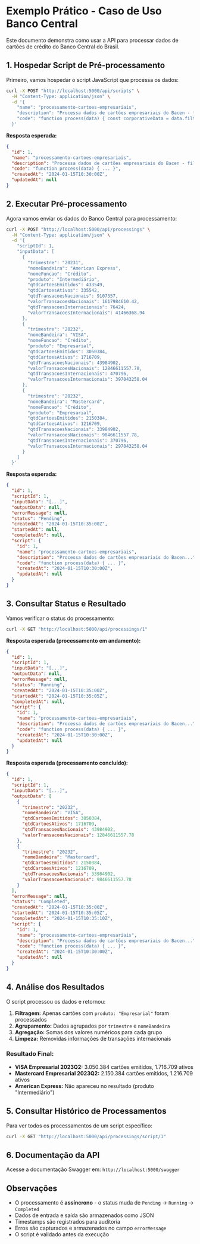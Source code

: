 # Exemplo Prático - Caso de Uso Banco Central

Este documento demonstra como usar a API para processar dados de cartões de crédito do Banco Central do Brasil.

## 1. Hospedar Script de Pré-processamento

Primeiro, vamos hospedar o script JavaScript que processa os dados:

```bash
curl -X POST "http://localhost:5000/api/scripts" \
  -H "Content-Type: application/json" \
  -d '{
    "name": "processamento-cartoes-empresariais",
    "description": "Processa dados de cartões empresariais do Bacen - filtra apenas cartões empresariais e agrupa por trimestre e bandeira",
    "code": "function process(data) { const corporativeData = data.filter(item => item.produto === \"Empresarial\"); const byQuarterAndIssuer = corporativeData.reduce((acc, item) => { const key = `${item.trimestre}-${item.nomeBandeira}`; if (!acc[key]) { acc[key] = { trimestre: item.trimestre, nomeBandeira: item.nomeBandeira, qtdCartoesEmitidos: 0, qtdCartoesAtivos: 0, qtdTransacoesNacionais: 0, valorTransacoesNacionais: 0, }; } acc[key].qtdCartoesEmitidos += item.qtdCartoesEmitidos; acc[key].qtdCartoesAtivos += item.qtdCartoesAtivos; acc[key].qtdTransacoesNacionais += item.qtdTransacoesNacionais; acc[key].valorTransacoesNacionais += item.valorTransacoesNacionais; return acc; }, {}); return Object.values(byQuarterAndIssuer); }"
  }'
```

**Resposta esperada:**
```json
{
  "id": 1,
  "name": "processamento-cartoes-empresariais",
  "description": "Processa dados de cartões empresariais do Bacen - filtra apenas cartões empresariais e agrupa por trimestre e bandeira",
  "code": "function process(data) { ... }",
  "createdAt": "2024-01-15T10:30:00Z",
  "updatedAt": null
}
```

## 2. Executar Pré-processamento

Agora vamos enviar os dados do Banco Central para processamento:

```bash
curl -X POST "http://localhost:5000/api/processings" \
  -H "Content-Type: application/json" \
  -d '{
    "scriptId": 1,
    "inputData": [
      {
        "trimestre": "20231",
        "nomeBandeira": "American Express",
        "nomeFuncao": "Crédito",
        "produto": "Intermediário",
        "qtdCartoesEmitidos": 433549,
        "qtdCartoesAtivos": 335542,
        "qtdTransacoesNacionais": 9107357,
        "valorTransacoesNacionais": 1617984610.42,
        "qtdTransacoesInternacionais": 76424,
        "valorTransacoesInternacionais": 41466368.94
      },
      {
        "trimestre": "20232",
        "nomeBandeira": "VISA",
        "nomeFuncao": "Crédito",
        "produto": "Empresarial",
        "qtdCartoesEmitidos": 3050384,
        "qtdCartoesAtivos": 1716709,
        "qtdTransacoesNacionais": 43984902,
        "valorTransacoesNacionais": 12846611557.78,
        "qtdTransacoesInternacionais": 470796,
        "valorTransacoesInternacionais": 397043258.04
      },
      {
        "trimestre": "20232",
        "nomeBandeira": "Mastercard",
        "nomeFuncao": "Crédito",
        "produto": "Empresarial",
        "qtdCartoesEmitidos": 2150384,
        "qtdCartoesAtivos": 1216709,
        "qtdTransacoesNacionais": 33984902,
        "valorTransacoesNacionais": 9846611557.78,
        "qtdTransacoesInternacionais": 370796,
        "valorTransacoesInternacionais": 297043258.04
      }
    ]
  }'
```

**Resposta esperada:**
```json
{
  "id": 1,
  "scriptId": 1,
  "inputData": "[...]",
  "outputData": null,
  "errorMessage": null,
  "status": "Pending",
  "createdAt": "2024-01-15T10:35:00Z",
  "startedAt": null,
  "completedAt": null,
  "script": {
    "id": 1,
    "name": "processamento-cartoes-empresariais",
    "description": "Processa dados de cartões empresariais do Bacen...",
    "code": "function process(data) { ... }",
    "createdAt": "2024-01-15T10:30:00Z",
    "updatedAt": null
  }
}
```

## 3. Consultar Status e Resultado

Vamos verificar o status do processamento:

```bash
curl -X GET "http://localhost:5000/api/processings/1"
```

**Resposta esperada (processamento em andamento):**
```json
{
  "id": 1,
  "scriptId": 1,
  "inputData": "[...]",
  "outputData": null,
  "errorMessage": null,
  "status": "Running",
  "createdAt": "2024-01-15T10:35:00Z",
  "startedAt": "2024-01-15T10:35:05Z",
  "completedAt": null,
  "script": {
    "id": 1,
    "name": "processamento-cartoes-empresariais",
    "description": "Processa dados de cartões empresariais do Bacen...",
    "code": "function process(data) { ... }",
    "createdAt": "2024-01-15T10:30:00Z",
    "updatedAt": null
  }
}
```

**Resposta esperada (processamento concluído):**
```json
{
  "id": 1,
  "scriptId": 1,
  "inputData": "[...]",
  "outputData": [
    {
      "trimestre": "20232",
      "nomeBandeira": "VISA",
      "qtdCartoesEmitidos": 3050384,
      "qtdCartoesAtivos": 1716709,
      "qtdTransacoesNacionais": 43984902,
      "valorTransacoesNacionais": 12846611557.78
    },
    {
      "trimestre": "20232",
      "nomeBandeira": "Mastercard",
      "qtdCartoesEmitidos": 2150384,
      "qtdCartoesAtivos": 1216709,
      "qtdTransacoesNacionais": 33984902,
      "valorTransacoesNacionais": 9846611557.78
    }
  ],
  "errorMessage": null,
  "status": "Completed",
  "createdAt": "2024-01-15T10:35:00Z",
  "startedAt": "2024-01-15T10:35:05Z",
  "completedAt": "2024-01-15T10:35:10Z",
  "script": {
    "id": 1,
    "name": "processamento-cartoes-empresariais",
    "description": "Processa dados de cartões empresariais do Bacen...",
    "code": "function process(data) { ... }",
    "createdAt": "2024-01-15T10:30:00Z",
    "updatedAt": null
  }
}
```

## 4. Análise dos Resultados

O script processou os dados e retornou:

1. **Filtragem:** Apenas cartões com `produto: "Empresarial"` foram processados
2. **Agrupamento:** Dados agrupados por `trimestre` e `nomeBandeira`
3. **Agregação:** Somas dos valores numéricos para cada grupo
4. **Limpeza:** Removidas informações de transações internacionais

### Resultado Final:
- **VISA Empresarial 2023Q2:** 3.050.384 cartões emitidos, 1.716.709 ativos
- **Mastercard Empresarial 2023Q2:** 2.150.384 cartões emitidos, 1.216.709 ativos
- **American Express:** Não apareceu no resultado (produto "Intermediário")

## 5. Consultar Histórico de Processamentos

Para ver todos os processamentos de um script específico:

```bash
curl -X GET "http://localhost:5000/api/processings/script/1"
```

## 6. Documentação da API

Acesse a documentação Swagger em: `http://localhost:5000/swagger`

## Observações

- O processamento é **assíncrono** - o status muda de `Pending` → `Running` → `Completed`
- Dados de entrada e saída são armazenados como JSON
- Timestamps são registrados para auditoria
- Erros são capturados e armazenados no campo `errorMessage`
- O script é validado antes da execução
